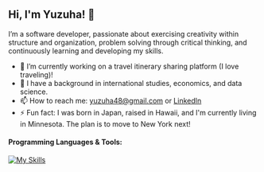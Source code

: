 ## Hi, I'm Yuzuha! 👋

I’m a software developer, passionate about exercising creativity within structure and organization, problem solving through critical thinking, and continuously learning and developing my skills.

- 🔭 I’m currently working on a travel itinerary sharing platform (I love traveling)!
- 💬 I have a background in international studies, economics, and data science. 
- 📫 How to reach me: yuzuha48@gmail.com or [LinkedIn](https://www.linkedin.com/in/yuzuha-shibata/)
- ⚡ Fun fact: I was born in Japan, raised in Hawaii, and I'm currently living in Minnesota. The plan is to move to New York next!

#### Programming Languages & Tools:
[![My Skills](https://skillicons.dev/icons?i=html,css,js,py,flask,mysql,bootstrap,github&theme=light)](https://skillicons.dev)
